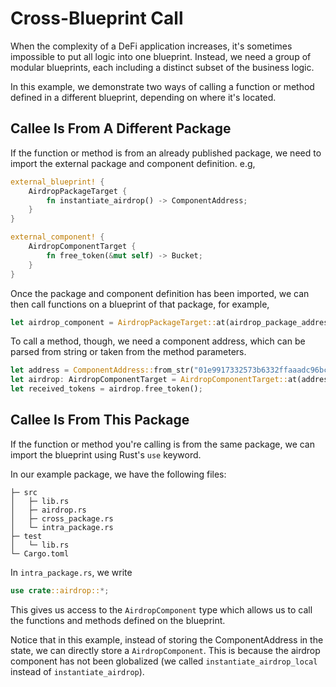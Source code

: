 # Cross-Blueprint Call

When the complexity of a DeFi application increases, it's sometimes impossible to put all logic into one blueprint. Instead, we need a group of modular blueprints, each including a distinct subset of the business logic.

In this example, we demonstrate two ways of calling a function or method defined in a different blueprint, depending on where it's located.

## Callee Is From A Different Package

If the function or method is from an already published package, we need to import the external package and component definition. e.g,
    
```rust
external_blueprint! {
    AirdropPackageTarget {
        fn instantiate_airdrop() -> ComponentAddress;
    }
}

external_component! {
    AirdropComponentTarget {
        fn free_token(&mut self) -> Bucket;
    }
}
```

Once the package and component definition has been imported, we can then call functions on a blueprint of that package, for example,

```rust
let airdrop_component = AirdropPackageTarget::at(airdrop_package_address, "Airdrop").instantiate_airdrop();
```

To call a method, though, we need a component address, which can be parsed from string or taken from the method parameters.
```rust
let address = ComponentAddress::from_str("01e9917332573b6332ffaaadc96bc1509cc24ef8aa69d1cd117d39").unwrap();
let airdrop: AirdropComponentTarget = AirdropComponentTarget::at(address);
let received_tokens = airdrop.free_token();
```

## Callee Is From This Package

If the function or method you're calling is from the same package, we can import the blueprint using Rust's `use` keyword.

In our example package, we have the following files:
```
├─ src
│   ├─ lib.rs
│   ├─ airdrop.rs
│   ├─ cross_package.rs
│   └─ intra_package.rs
├─ test
│   └─ lib.rs
└─ Cargo.toml
```

In `intra_package.rs`, we write

```rust
use crate::airdrop::*;
```

This gives us access to the `AirdropComponent` type which allows us to call the functions and methods defined on the blueprint.

Notice that in this example, instead of storing the ComponentAddress in the state, we can directly store a `AirdropComponent`. This is because the airdrop component has not been globalized (we called `instantiate_airdrop_local` instead of `instantiate_airdrop`).